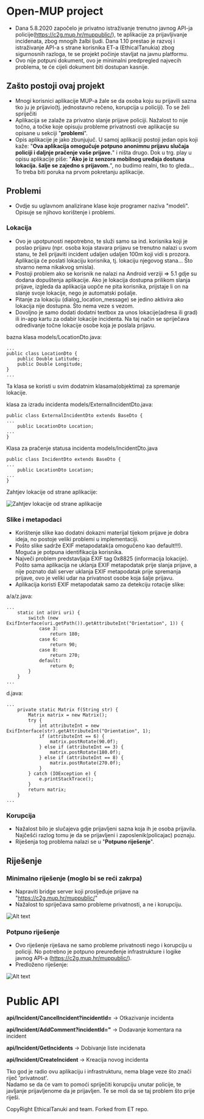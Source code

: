 # Open-MUP project
- Dana 5.8.2020 započelo je privatno istraživanje trenutno javnog API-ja policije(https://c2g.mup.hr/muppublic/), te aplikacije za prijavljivanje incidenata, zbog mnogih žalbi ljudi. Dana 1.10 prestao je razvoj i istraživanje API-a s strane korisnika ET-a (EthicalTanukia) zbog sigurnosnih razloga, te se projekt počinje stavljat na javnu platformu.
- Ovo nije potpuni dokument, ovo je minimalni predpregled najvecih problema, te će cijeli dokument biti dostupan kasnije.

## Zašto postoji ovaj projekt
- Mnogi korisnici aplikacije MUP-a žale se da osoba koju su prijavili sazna tko ju je prijavio(tj. jednostavno rečeno, korupcija u policiji). To se želi spriječiti
- Aplikacija se zalaže za privatno slanje prijave policiji. Nažalost to nije točno, a točke koje opisuju probleme privatnosti ove aplikacije su opisane u sekciji "**problemi**".
- Opis aplikacije je jako zbunjujuč. U samoj aplikaciji postoji jedan opis koji kaže: "**Ova aplikacija omogučuje potpuno anonimnu prijavu slučaja policiji i daljnje pračenje vaše prijave.**" i ništa drugo. Dok u trg. play u opisu aplikacije piše: "**Ako je iz senzora mobilnog uređaja dostuna lokacija. šalje se zajedno s prijavom.**", no budimo realni, tko to gleda... To treba biti poruka na prvom pokretanju aplikacije.


## Problemi
- Ovdje su uglavnom analizirane klase koje programer naziva "modeli". Opisuje se njihovo korištenje i problemi.

### Lokacija
- Ovo je upotpunosti nepotrebno, te služi samo sa ind. korisnika koji je poslao prijavu (npr. osoba koja stavara prijavu se trenutno nalazi u svom stanu, te želi prijaviti incident udaljen udaljen 100m koji vidi s prozora. Aplikacija će poslati lokaciju korisnika, tj. lokaciju njegovog stana... Što stvarno nema nikakvog smisla).
- Postoji problem ako se korisnik ne nalazi na Android verziji => 5.1 gdje su dodana dopuštenja aplikacije. Ako je lokacija dostupna prilikom slanja prijave, izgleda da aplikacija uopče ne pita korisnika, prijstaje li on na slanje svoje lokacije, nego je automatski pošalje.
- Pitanje za lokaciju (dialog_location_message) se jedino aktivira ako lokacija nije dostupna. Što nema veze s vezom.
- Dovoljno je samo dodati dodatni textbox za unos lokacije(adresa ili grad) ili in-app kartu za odabir lokacije incidenta. Na taj način se spriječava određivanje točne lokacije osobe koja je poslala prijavu.  

bazna klasa models/LocationDto.java:

```
...
public class LocationDto {
    public Double Latitude;
    public Double Longitude;
}
...
```

Ta klasa se koristi u svim dodatnim klasama(objektima) za spremanje lokacije.

klasa za izradu incidenta models/ExternalIncidentDto.java:

```
public class ExternalIncidentDto extends BaseDto {
...
    public LocationDto Location;
...
}
```

Klasa za pračenje statusa incidenta models/IncidentDto.java
```
public class IncidentDto extends BaseDto {
...
    public LocationDto Location;
...
}
```

Zahtjev lokacije od strane aplikacije:

![Zahtjev lokacije od strane aplikacije](location.png)



### Slike i metapodaci
- Korištenje slike kao dodatni dokazni materijal tijekom prijave je dobra ideja, no postoje veliki problemi u implementaciji.
- Pošto slike sadrže EXIF metapodatak(a omogučeno kao default!!!). Moguća je potpuna identifikacija korisnika.
- Največi problem predstavljaja EXIF tag 0x8825 (informacija lokacije). Pošto sama aplikacija ne uklanja EXIF metapodatak prije slanja prijave, a nije poznato dali server uklanja EXIF metapodatak prije spremanja prijave, ovo je veliki udar na privatnost osobe koja šalje prijavu.  
- Aplikacija koristi EXIF metapodatak samo za detekciju rotacije slike:


a/a/z.java:
```
...
    static int a(Uri uri) {
        switch (new ExifInterface(uri.getPath()).getAttributeInt("Orientation", 1)) {
            case 3:
                return 180;
            case 6:
                return 90;
            case 8:
                return 270;
            default:
                return 0;
        }
    }
...
```

d.java:
```
...
    private static Matrix f(String str) {
        Matrix matrix = new Matrix();
        try {
            int attributeInt = new ExifInterface(str).getAttributeInt("Orientation", 1);
            if (attributeInt == 6) {
                matrix.postRotate(90.0f);
            } else if (attributeInt == 3) {
                matrix.postRotate(180.0f);
            } else if (attributeInt == 8) {
                matrix.postRotate(270.0f);
            }
        } catch (IOException e) {
            e.printStackTrace();
        }
        return matrix;
    }
...
```

### Korupcija
- Nažalost bilo je slučajeva gdje prijavljeni sazna koja ih je osoba prijavila. Najčešći razlog tomu je da se prijavljeni i zaposlenik(policajac) poznaju.
- Riješenja tog problema nalazi se u "**Potpuno riješenje**".


## Riješenje
### Minimalno riješenje (moglo bi se reći zakrpa)
- Napraviti bridge server koji prosljeđuje prijave na "https://c2g.mup.hr/muppublic/"
- Nažalost to spriječava samo probleme privatnosti, a ne i korupciju.

![Alt text](bridge_alt.png)


### Potpuno riješenje
-  Ovo riješenje riješava ne samo probleme privatnosti nego i korupciju u policiji. No potrebno je potpuno preuređenje infrastrukture i logike javnog API-a (https://c2g.mup.hr/muppublic/).
-  Predloženo riješenje:

![Alt text](fix.png)


# Public API

**api/Incident/CancelIncident?incidentId=** -> Otkazivanje incidenta

**api/Incident/AddComment?incidentId="**    -> Dodavanje komentara na incident

**api/Incident/GetIncidents**               -> Dobivanje liste incidenata

**api/Incident/CreateIncident**            -> Kreacija novog incidenta


Tko god je radio ovu aplikaciju i infrastrukturu, nema blage veze što znači riječ 'privatnost'.  
Nadamo se da će vam to pomoći spriječiti korupciju unutar policije, te javljanje prijavljenome da je prijavljen.
Te se moli da se taj problem što prije riješi.

CopyRight EthicalTanuki and team.
Forked from ET repo.

